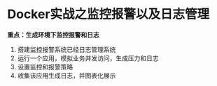 # Docker实战之监控报警以及日志管理 #

**重点：生成环境下监控报警和日志**

1. 搭建监控报警系统已经日志管理系统
2. 运行一个应用，模拟业务并发访问，生成压力和日志
3. 设置监控和报警策略
4. 收集该应用生成日志，并图表化展示